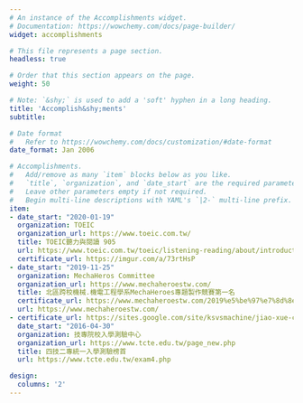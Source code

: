 ```yaml
---
# An instance of the Accomplishments widget.
# Documentation: https://wowchemy.com/docs/page-builder/
widget: accomplishments

# This file represents a page section.
headless: true

# Order that this section appears on the page.
weight: 50

# Note: `&shy;` is used to add a 'soft' hyphen in a long heading.
title: 'Accomplish&shy;ments'
subtitle:

# Date format
#   Refer to https://wowchemy.com/docs/customization/#date-format
date_format: Jan 2006

# Accomplishments.
#   Add/remove as many `item` blocks below as you like.
#   `title`, `organization`, and `date_start` are the required parameters.
#   Leave other parameters empty if not required.
#   Begin multi-line descriptions with YAML's `|2-` multi-line prefix.
item:
- date_start: "2020-01-19"
  organization: TOEIC
  organization_url: https://www.toeic.com.tw/
  title: TOEIC聽力與閱讀 905
  url: https://www.toeic.com.tw/toeic/listening-reading/about/introduction/
  certificate_url: https://imgur.com/a/73rtHsP
- date_start: "2019-11-25"
  organization: MechaHeros Committee
  organization_url: https://www.mechaheroestw.com/
  title: 北區跨校機械.機電工程學系MechaHeroes專題製作競賽第一名
  certificate_url: https://www.mechaheroestw.com/2019%e5%be%97%e7%8d%8e%e5%90%8d%e5%96%ae
  url: https://www.mechaheroestw.com/
- certificate_url: https://sites.google.com/site/ksvsmachine/jiao-xue-cheng-guo/equipmen
  date_start: "2016-04-30"
  organization: 技專院校入學測驗中心
  organization_url: https://www.tcte.edu.tw/page_new.php
  title: 四技二專統一入學測驗榜首
  url: https://www.tcte.edu.tw/exam4.php

design:
  columns: '2' 
---
```

